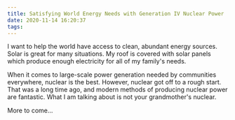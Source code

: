 ```yaml
---
title: Satisfying World Energy Needs with Generation IV Nuclear Power
date: 2020-11-14 16:20:37
tags:
---
```

I want to help the world have access to clean, abundant energy sources.  Solar is great for many situations. My roof is covered with solar panels which produce enough electricity for all of my family's needs.

When it comes to large-scale power generation needed by communities everywhere, nuclear is the best. However, nuclear got off to a rough start. That was a long time ago, and modern methods of producing nuclear power are fantastic. What I am talking about is not your grandmother's nuclear.

More to come...
